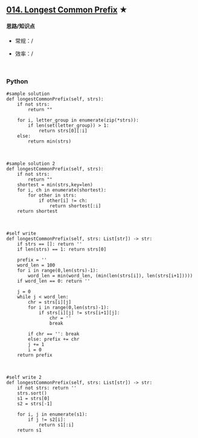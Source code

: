 ## [014. Longest Common Prefix][1] ★
[1]: https://leetcode.com/problems/longest-common-prefix/

    
#### 思路/知识点
- 常规：/
- 效率：/

  <br />  
### Python
    #sample solution
    def longestCommonPrefix(self, strs):
        if not strs:
            return ""
            
        for i, letter_group in enumerate(zip(*strs)):
            if len(set(letter_group)) > 1:
                return strs[0][:i]
        else:
            return min(strs)

  <br /> 

    #sample solution 2
    def longestCommonPrefix(self, strs):
        if not strs:
            return ""
        shortest = min(strs,key=len)
        for i, ch in enumerate(shortest):
            for other in strs:
                if other[i] != ch:
                    return shortest[:i]
        return shortest 

  <br /> 

    #self write
    def longestCommonPrefix(self, strs: List[str]) -> str:
        if strs == []: return ''
        if len(strs) == 1: return strs[0]
        
        prefix = ''
        word_len = 100
        for i in range(0,len(strs)-1):
            word_len = min(word_len, (min(len(strs[i]), len(strs[i+1]))))    
        if word_len == 0: return ''
        
        j = 0
        while j < word_len:
            chr = strs[i][j]
            for i in range(0,len(strs)-1):
                if strs[i][j] != strs[i+1][j]:
                    chr = ''
                    break
                
            if chr == '': break
            else: prefix += chr
            j += 1
            i = 0
        return prefix

  <br /> 

    #self write 2 
    def longestCommonPrefix(self, strs: List[str]) -> str:
        if not strs: return ''
        strs.sort()
        s1 = strs[0]
        s2 = strs[-1]
        
        for i, j in enumerate(s1):
            if j != s2[i]:
                return s1[:i]
        return s1
